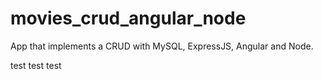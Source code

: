 # movies_crud_angular_node
App that implements a CRUD with MySQL,  ExpressJS, Angular and Node.

test test test